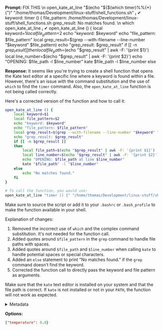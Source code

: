 **Prompt:**
FIX THIS \n open_kate_at_line "$(echo "${$(which timer)%%\{*}{")" "/home/thomas/Development/linux-stuff/shell_functions.sh"                           ✔ 
keyword: timer () {
file_pattern: /home/thomas/Development/linux-stuff/shell_functions.sh
grep_result: 
No matches found. \n which open_kate_at_line                                                                                                                   ✔ 
open_kate_at_line () {
        local keyword=$1 
        local file_pattern=$2 
        echo "keyword: $keyword"
        echo "file_pattern: $file_pattern"
        local grep_result=$(grep --with-filename --line-number "$keyword" $file_pattern) 
        echo "grep_result: $grep_result"
        if [[ -n $grep_result ]]
        then
                local file_path=$(echo "$grep_result" | awk -F: '{print $1}') 
                local line_number=$(echo "$grep_result" | awk -F: '{print $2}') 
                echo "OPENING: $file_path -l $line_number"
                kate $file_path -l $line_number
        else
        

**Response:**
It seems like you're trying to create a shell function that opens the Kate text editor at a specific line where a keyword is found within a file. However, there's an issue with the command substitution and the use of `which` to find the `timer` command. Also, the `open_kate_at_line` function is not being called correctly.

Here's a corrected version of the function and how to call it:

```bash
open_kate_at_line () {
    local keyword=$1 
    local file_pattern=$2 
    echo "keyword: $keyword"
    echo "file_pattern: $file_pattern"
    local grep_result=$(grep --with-filename --line-number "$keyword" "$file_pattern") 
    echo "grep_result: $grep_result"
    if [[ -n $grep_result ]]
    then
        local file_path=$(echo "$grep_result" | awk -F: '{print $1}') 
        local line_number=$(echo "$grep_result" | awk -F: '{print $2}') 
        echo "OPENING: $file_path at line $line_number"
        kate "$file_path" -l "$line_number"
    else
        echo "No matches found."
    fi
}

# To call the function, you would use:
open_kate_at_line "timer () {" "/home/thomas/Development/linux-stuff/shell_functions.sh"
```

Make sure to source the script or add it to your `.bashrc` or `.bash_profile` to make the function available in your shell.

Explanation of changes:

1. Removed the incorrect use of `which` and the complex command substitution. It's not needed for the function call.
2. Added quotes around `$file_pattern` in the `grep` command to handle file paths with spaces.
3. Added quotes around `$file_path` and `$line_number` when calling `kate` to handle potential spaces or special characters.
4. Added an `else` statement to print "No matches found." if the `grep` command doesn't find the keyword.
5. Corrected the function call to directly pass the keyword and file pattern as arguments.

Make sure that the `kate` text editor is installed on your system and that the file path is correct. If `kate` is not installed or not in your `PATH`, the function will not work as expected.

<details><summary>Metadata</summary>

- Duration: 17476 ms
- Datetime: 2023-11-09T13:22:00.791397
- Model: gpt-4-1106-preview

</details>

**Options:**
```json
{"temperature": 0.0}
```

